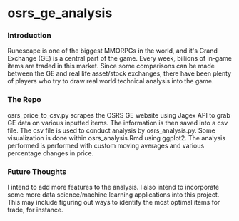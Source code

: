 # osrs_ge_analysis

### Introduction

Runescape is one of the biggest MMORPGs in the world, and it's Grand Exchange (GE) is a central part of the game. Every week, billions of in-game items are traded in this market. Since some comparisons can be made between the GE and real life asset/stock exchanges, there have been plenty of players who try to draw real world technical analysis into the game. 

### The Repo

osrs_price_to_csv.py scrapes the OSRS GE website using Jagex API to grab GE data on various inputted items. The information is then saved into a csv file. The csv file is used to conduct analysis by osrs_analysis.py. Some visualization is done within osrs_analysis.Rmd using ggplot2. The analysis performed is performed with custom moving averages and various percentage changes in price. 

### Future Thoughts

I intend to add more features to the analysis. I also intend to incorporate some more data science/machine learning applications into this project. This may include figuring out ways to identify the most optimal items for trade, for instance. 
